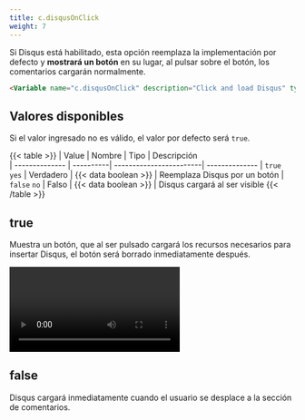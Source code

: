 ```yaml
---
title: c.disqusOnClick 
weight: 7
---
```


Si Disqus está habilitado, esta opción reemplaza la implementación por defecto y **mostrará un botón** en su lugar, al pulsar sobre el botón, los comentarios cargarán normalmente.

```html
<Variable name="c.disqusOnClick" description="Click and load Disqus" type="string" value="false"/>
```

## Valores disponibles

Si el valor ingresado no es válido, el valor por defecto será `true`.

{{< table >}}
| Value          | Nombre    | Tipo                    | Descripción   
| -------------- | ----------| ------------------------| --------------
| `true` `yes`   | Verdadero | {{< data boolean >}}    | Reemplaza Disqus por un botón
| `false` `no`   | Falso     | {{< data boolean >}}    | Disqus cargará al ser visible
{{< /table >}}


## true

Muestra un botón, que al ser pulsado cargará los recursos necesarios para insertar Disqus, el botón será borrado inmediatamente después.

<video controls="">
  <source src="/videos/c-disqus-on-click.mp4" type="video/mp4">
</video>


## false

Disqus cargará inmediatamente cuando el usuario se desplace a la sección de comentarios.
